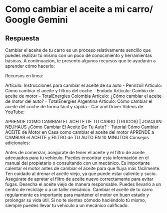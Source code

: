 # Como cambiar el aceite a mi carro/ Google Gemini

## Respuesta

Cambiar el aceite de tu carro es un proceso relativamente sencillo que puedes realizar tú mismo con un poco de conocimiento y herramientas básicas. A continuación, te presento algunos recursos que te ayudarán a aprender cómo hacerlo:

Recursos en línea:

Artículo: Instrucciones para cambiar el aceite de su auto - Pennzoil
Artículo: Cómo cambiar el aceite y filtros del coche - Endado
Artículo: Cambio de aceite de motor - TotalEnergies Colombia
Artículo: ¿Cómo cambiar el aceite de motor del auto? - TotalEnergies Argentina
Artículo: Cómo cambiar el aceite del coche de forma fácil y rápida - Car and Driver
Videos de YouTube:

APRENDE COMO CAMBIAR EL ACEITE DE TU CARRO (TRUCOS) | JOAQUIN NEUHAUS
¿Cómo Cambiar El Aceite De Tu Auto? - Tutorial
Cómo Cambiar ACEITE de Motor en Casa
como cambiar el aceite del motor
APRENDE a CAMBIAR el ACEITE y FILTRO de TU AUTO EN 10 MINUTOS
Consejos adicionales:

Antes de comenzar, asegúrate de tener el aceite y el filtro de aceite adecuados para tu vehículo. Puedes encontrar esta información en el manual del propietario o consultando con un mecánico.
Es importante calentar el motor antes de cambiar el aceite para que fluya más fácilmente.
Ten cuidado al drenar el aceite viejo, ya que puede estar caliente y sucio.
Asegúrate de apretar el filtro de aceite nuevo correctamente para evitar fugas.
Desecha el aceite viejo de manera responsable. Puedes llevarlo a un centro de reciclaje o a un taller mecánico.
Cambiar el aceite de tu carro regularmente es importante para mantener el motor en buen estado y prolongar su vida útil. Si no te sientes cómodo haciéndolo tú mismo, siempre puedes llevar tu vehículo a un mecánico calificado.
